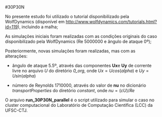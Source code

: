 #30P30N

No presente estudo foi utilizado o tutorial disponibilizado pela WolfDynamics (disponível em http://www.wolfdynamics.com/tutorials.html?id=119), incluindo a malha;

As simulações iniciais foram realizadas com as condições originais do caso disponibilizado pela WolfDynamics (Re 5000000 e ângulo de ataque 0º);

Posteriormente, novas simulações foram realizadas, mas com as alterações:

   - ângulo de ataque 5.5º, através das componentes **Ux**e **Uy** de corrente livre no arquivo *U* do diretório *0_org*, onde $Ux=Ucos(alpha)$ e $Uy=Usin(alpha)$
 
   - número de Reynolds 1710000, através do valor de **nu** no dicionário *transportProperties* do diretório *constant*, onde $nu=(cU)/Re$
    
O arquivo **run_30P30N_parallel** é o script utilizado para simular o caso no cluster computacional do Laboratório de Computação Científica (LCC) da UFSC-CTJ.
